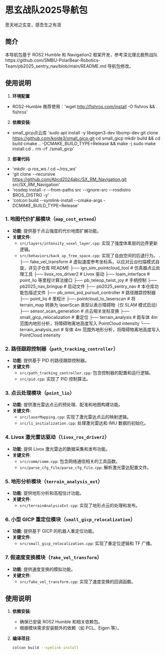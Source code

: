 # 思玄战队2025导航包
思天地之玄变，感吾生之有涯

## 简介
本导航包基于 ROS2 Humble 和 Navigation2 框架开发，参考深北理北极熊战队https://github.com/SMBU-PolarBear-Robotics-Team/pb2025_sentry_nav/blob/main/README.md 导航包修改。

## 使用说明
1. **环境配置**
  - ROS2-Humble 推荐使用：'wget http://fishros.com/install -O fishros && . fishros'
2. **依赖安装**:
  - small_gicp点云库
     'sudo apt install -y libeigen3-dev libomp-dev
     git clone https://github.com/koide3/small_gicp.git
     cd small_gicp
     mkdir build && cd build
     cmake .. -DCMAKE_BUILD_TYPE=Release && make -j
     sudo make install
     cd ..
     rm -rf ./small_gicp'
3. **部署代码**
- 'mkdir -p ros_ws /
   cd ~/ros_ws'
- 'git clone --recursive https://github.com/Abcd2024abc/SX_RM_Navigation.git src/SX_RM_Navigation'
- 'rosdep install -r --from-paths src --ignore-src --rosdistro $ROS_DISTRO -y'
- 'colcon build --symlink-install --cmake-args -DCMAKE_BUILD_TYPE=Release'

### 1. 地图代价扩展模块（`map_cost_extend`）
- **功能**: 提供基于点云强度的代价地图扩展功能。
- **关键文件**:
  - `src/layers/intensity_voxel_layer.cpp`: 实现了强度体素层的边界更新逻辑。
  - `src/behaviors/back_up_free_space.cpp`: 实现了自由空间的后退行为。
.
├── fake_vel_transform                  # 虚拟速度参考坐标系，以应对云台扫描模式自旋，详见子仓库 README
├── ign_sim_pointcloud_tool             # 仿真器点云处理工具
├── livox_ros_driver2                   # Livox 驱动
├── loam_interface                      # point_lio 等里程计算法接口
├── pb_teleop_twist_joy                 # 手柄控制
├── pb2025_nav_bringup                  # 启动文件
├── pb2025_sentry_nav                   # 本仓库功能包描述文件
├── pb_omni_pid_pursuit_controller      # 路径跟踪控制器
├── point_lio                           # 里程计
├── pointcloud_to_laserscan             # 将 terrain_map 转换为 laserScan 类型以表示障碍物（仅 SLAM 模式启动）
├── sensor_scan_generation              # 点云相关坐标变换
├── small_gicp_relocalization           # 重定位
├── terrain_analysis                    # 距车体 4m 范围内地形分析，将障碍物离地高度写入 PointCloud intensity
└── terrain_analysis_ext                # 车体 4m 范围外地形分析，将障碍物离地高度写入 PointCloud intensity
### 2. 路径跟踪控制器（`path_tracking_controller`）
- **功能**: 提供基于 PID 的路径跟踪控制器。
- **关键文件**:
  - `src/path_tracking_controller.cpp`: 包含控制器的配置和运行逻辑。
  - `src/pid.cpp`: 实现了 PID 控制算法。

### 3. 点云处理模块（`point_lio`）
- **功能**: 提供激光雷达点云的预处理、配准和地图构建功能。
- **关键文件**:
  - `src/laserMapping.cpp`: 实现了激光雷达点云的映射逻辑。
  - `src/li_initialization.cpp`: 处理激光雷达和 IMU 数据的初始化。

### 4. Livox 激光雷达驱动（`livox_ros_driver2`）
- **功能**: 提供 Livox 激光雷达的数据采集和发布功能。
- **关键文件**:
  - `src/comm/comm.cpp`: 包含网络通信相关的工具函数。
  - `src/parse_cfg_file/parse_cfg_file.cpp`: 解析激光雷达配置文件。

### 5. 地形分析模块（`terrain_analysis_ext`）
- **功能**: 提供地形分析和高程估计功能。
- **关键文件**:
  - `src/terrainAnalysisExt.cpp`: 实现了地形点云的处理和发布。

### 6. 小型 GICP 重定位模块（`small_gicp_relocalization`）
- **功能**: 提供基于 GICP 的机器人重定位功能。
- **关键文件**:
  - `src/small_gicp_relocalization.cpp`: 实现了重定位逻辑和 TF 广播。

### 7. 假速度变换模块（`fake_vel_transform`）
- **功能**: 提供速度变换的模拟功能。
- **关键文件**:
  - `src/fake_vel_transform.cpp`: 实现了速度变换的回调函数。

## 使用说明
1. **依赖安装**:
   - 确保已安装 ROS2 Humble 和相关依赖包。
   - 根据模块需求安装额外的依赖（如 PCL、Eigen 等）。

2. **编译项目**:
   ```bash
   colcon build --symlink-install
   ```
